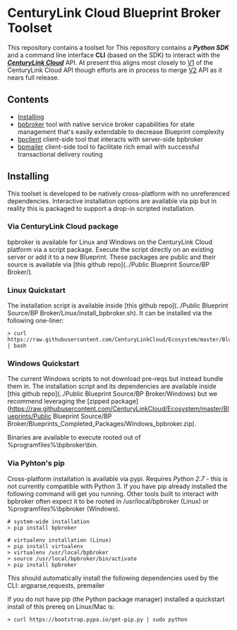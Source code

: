 # CenturyLink Cloud Blueprint Broker Toolset

This repository contains a toolset for 
This repository contains a ***Python SDK*** and a command line interface **CLI** (based on the SDK) to interact with the ***[CenturyLink Cloud](http://www.centurylinkcloud.com)*** API.  At present this aligns most closely to [V1](https://t3n.zendesk.com/categories/20012068-API-v1-0) of the CenturyLink Cloud API though efforts are in process to merge [V2](https://t3n.zendesk.com/categories/20067994-API-v2-0-Beta-) API as it nears full release.

## Contents

* [Installing](#installing)
* [bpbroker](README_bpbroker.md) tool with native service broker capabilities for state management that's easily extendable to decrease Blueprint complexity
* [bpclient](README_bpclient.md) client-side tool that interacts with server-side bpbroker
* [bpmailer](README_bpmailer.md) client-side tool to facilitate rich email with successful transactional delivery routing


## Installing
This toolset is developed to be natively cross-platform with no unreferenced dependencies.  Interactive installation options are available via pip but in reality this is packaged to support a drop-in scripted installation.

### Via CenturyLink Cloud package
bpbroker is available for Linux and Windows on the CenturyLink Cloud platform via a script package.  Execute the script directly on an existing server or add it to a new Blueprint.
These packages are public and their source is available via [this github repo](../Public Blueprint Source/BP Broker/).


### Linux Quickstart
The installation script is available inside [this github repo](../Public Blueprint Source/BP Broker/Linux/install_bpbroker.sh).  It can be installed via the following one-liner:
```shell
> curl https://raw.githubusercontent.com/CenturyLinkCloud/Ecosystem/master/Blueprints/Public%20Blueprint%20Source/BP%20Broker/Linux/install_bpbroker.sh | bash
```

### Windows Quickstart
The current Windows scripts to not download pre-reqs but instead bundle them in. The installation script and its dependencies are available inside [this github repo](../Public Blueprint Source/BP Broker/Windows) but we recommend leveraging the [zipped package](https://raw.githubusercontent.com/CenturyLinkCloud/Ecosystem/master/Blueprints/Public Blueprint Source/BP Broker/Blueprints_Completed_Packages/Windows_bpbroker.zip).

Binaries are available to execute rooted out of %programfiles%\bpbroker\bin\.


### Via Pyhton's pip
Cross-platform installation is available via pypi.  Requires *Python 2.7* - this is not currently compatible with Python 3.
If you have pip already installed the following command will get you running.  Other tools built to interact with bpbroker
often expect it to be rooted in /usr/local/bpbroker (Linux) or %programfiles%\bpbroker (Windows).

```shell
# system-wide installation
> pip install bpbroker

# virtualenv installation (Linux)
> pip install virtualenv
> virtualenv /usr/local/bpbroker
> source /usr/local/bpbroker/bin/activate
> pip install bpbroker
```

This should automatically install the following dependencies used by the CLI: argparse,requests, premailer

If you do not have pip (the Python package manager) installed a quickstart install of this prereq on Linux/Mac is:
```shell
> curl https://bootstrap.pypa.io/get-pip.py | sudo python
```


